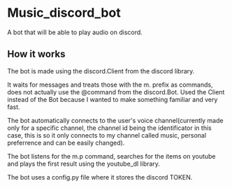 # Music_discord_bot
A bot that will be able to play audio on discord.

## How it works

The bot is made using the discord.Client from the discord library. 

It waits for messages and treats those with the m. prefix as commands, does not actually use the @command from the discord.Bot. Used the Client instead of the Bot because I wanted to make something familiar and very fast.

The bot automatically connects to the user's voice channel(currently made only for a specific channel, the channel id being the identificator in this case, this is so it only connects to my channel called music, personal preferrence and can be easily changed).

The bot listens for the m.p <item> command, searches for the items on youtube and plays the first result using the youtube_dl library.
  
The bot uses a config.py file where it stores the discord TOKEN.
